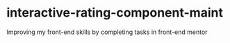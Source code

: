 # interactive-rating-component-maint
Improving my front-end skills by completing tasks in front-end mentor
